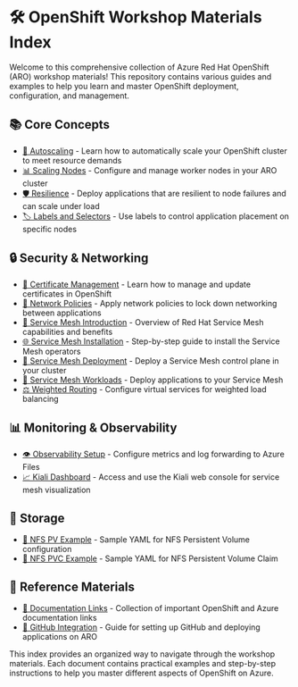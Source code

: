 # 🛠️ OpenShift Workshop Materials Index

Welcome to this comprehensive collection of Azure Red Hat OpenShift (ARO) workshop materials! This repository contains various guides and examples to help you learn and master OpenShift deployment, configuration, and management.

## 📚 Core Concepts

- [🔄 Autoscaling](autoscaling.md) - Learn how to automatically scale your OpenShift cluster to meet resource demands
- [📊 Scaling Nodes](scaling-nodes.md) - Configure and manage worker nodes in your ARO cluster
- [🛡️ Resilience](resilience.md) - Deploy applications that are resilient to node failures and can scale under load
- [🏷️ Labels and Selectors](labels.md) - Use labels to control application placement on specific nodes

## 🔒 Security & Networking

- [🔐 Certificate Management](CertificadosUpdate.md) - Learn how to manage and update certificates in OpenShift
- [🧱 Network Policies](networkpolicy.md) - Apply network policies to lock down networking between applications
- [📡 Service Mesh Introduction](introductionServiceMesh.md) - Overview of Red Hat Service Mesh capabilities and benefits
- [🌐 Service Mesh Installation](InstallServiceMesh.md) - Step-by-step guide to install the Service Mesh operators
- [🚀 Service Mesh Deployment](ServiceMesh.md) - Deploy a Service Mesh control plane in your cluster
- [🧩 Service Mesh Workloads](ServiceMeshWorkloads.md) - Deploy applications to your Service Mesh
- [⚖️ Weighted Routing](weighted-routing.md) - Configure virtual services for weighted load balancing

## 📊 Monitoring & Observability

- [👁️ Observability Setup](observability.md) - Configure metrics and log forwarding to Azure Files
- [📈 Kiali Dashboard](kialiTelemetricApps.md) - Access and use the Kiali web console for service mesh visualization

## 💾 Storage

- [📁 NFS PV Example](StorageNFSExamplePV.yaml) - Sample YAML for NFS Persistent Volume configuration
- [📂 NFS PVC Example](StorageNFSExamplePVC.yaml) - Sample YAML for NFS Persistent Volume Claim

## 🔗 Reference Materials

- [📝 Documentation Links](DocumentationLinks.md) - Collection of important OpenShift and Azure documentation links
- [🐙 GitHub Integration](GitHub.md) - Guide for setting up GitHub and deploying applications on ARO

This index provides an organized way to navigate through the workshop materials. Each document contains practical examples and step-by-step instructions to help you master different aspects of OpenShift on Azure.